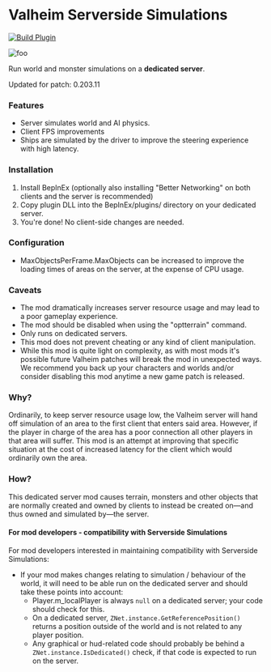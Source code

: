 # Valheim Serverside Simulations

[![Build Plugin](https://github.com/ddormer/valheim-serverside/actions/workflows/build-plugin.yml/badge.svg)](https://github.com/ddormer/valheim-serverside/actions/workflows/build-plugin.yml)

![foo](https://github.com/ddormer/valheim-serverside/blob/main/ss-gh.png)

Run world and monster simulations on a **dedicated server**.

Updated for patch: 0.203.11

### Features
- Server simulates world and AI physics.
- Client FPS improvements
- Ships are simulated by the driver to improve the steering experience with high latency.

### Installation

 1. Install BepInEx (optionally also installing "Better Networking" on both clients and the server is recommended)
 2. Copy plugin DLL into the BepInEx/plugins/ directory on your dedicated server.
 3. You're done! No client-side changes are needed.

### Configuration

- MaxObjectsPerFrame.MaxObjects can be increased to improve the loading times of areas on the server, at the expense of CPU usage.

### Caveats

- The mod dramatically increases server resource usage and may lead to a poor gameplay experience.
- The mod should be disabled when using the "optterrain" command. 
- Only runs on dedicated servers.
- This mod does not prevent cheating or any kind of client manipulation.
- While this mod is quite light on complexity, as with most mods it's possible future Valheim patches will break the mod in unexpected ways. We recommend you back up your characters and worlds and/or consider disabling this mod anytime a new game patch is released.

### Why?

Ordinarily, to keep server resource usage low, the Valheim server will hand off simulation of an area to the first client that enters said area. However, if the player in charge of the area has a poor connection all other players in that area will suffer. This mod is an attempt at improving that specific situation at the cost of increased latency for the client which would ordinarily own the area.

### How?

This dedicated server mod causes terrain, monsters and other objects that are normally created and owned by clients to instead be created on—and thus owned and simulated by—the server.

#### For mod developers - compatibility with Serverside Simulations

For mod developers interested in maintaining compatibility with Serverside Simulations:
- If your mod makes changes relating to simulation / behaviour of the world, it will need to be able run on the dedicated server and should take these points into account:
  - Player.m_localPlayer is always `null` on a dedicated server; your code should check for this.
  - On a dedicated server, `ZNet.instance.GetReferencePosition()` returns a position outside of the world and is not related to any player position.
  - Any graphical or hud-related code should probably be behind a `ZNet.instance.IsDedicated()` check, if that code is expected to run on the server.
